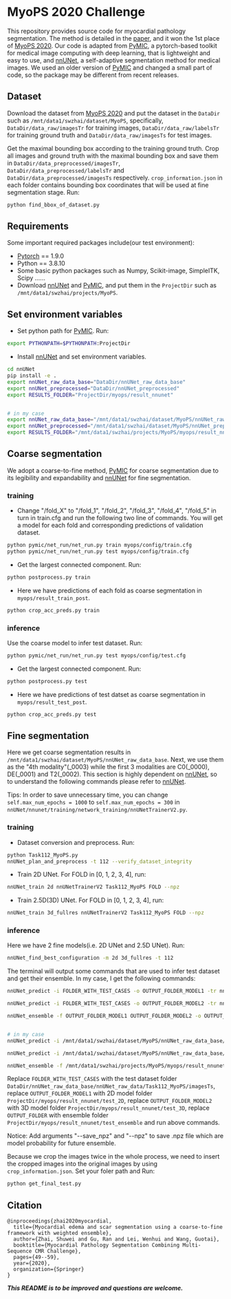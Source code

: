 # MyoPS 2020 Challenge
[PyMIC_link]:https://github.com/HiLab-git/PyMIC
[nnUNet_link]:https://github.com/MIC-DKFZ/nnUNet
This repository provides source code for myocardial pathology segmentation. The method is detailed in the [paper](https://link.springer.com/chapter/10.1007/978-3-030-65651-5_5), and it won the 1st place of [MyoPS 2020](http://www.sdspeople.fudan.edu.cn/zhuangxiahai/0/myops20). Our code is adapted from [PyMIC][PyMIC_link], a pytorch-based toolkit for medical image computing with deep learning, that is lightweight and easy to use, and [nnUNet][nnUNet_link], a self-adaptive segmentation method for medical images. We used an older version of [PyMIC][PyMIC_link] and changed a small part of code, so the package may be different from recent releases.
## Dataset
Download the dataset from [MyoPS 2020](http://www.sdspeople.fudan.edu.cn/zhuangxiahai/0/myops20) and put the dataset in the `DataDir` such as `/mnt/data1/swzhai/dataset/MyoPS`, specifically, `DataDir/data_raw/imagesTr` for training images, `DataDir/data_raw/labelsTr` for training ground truth and `DataDir/data_raw/imagesTs` for test images.

Get the maximal bounding box according to the training ground truth. Crop all images and ground truth with the maximal bounding box and save them in `DataDir/data_preprocessed/imagesTr`, `DataDir/data_preprocessed/labelsTr` and `DataDir/data_preprocessed/imagesTs` respectively. `crop_information.json` in each folder contains bounding box coordinates that will be used at fine segmentation stage. Run:
```bash
python find_bbox_of_dataset.py
```
## Requirements
Some important required packages include(our test environment):
* [Pytorch](https://pytorch.org) == 1.9.0
* Python == 3.8.10
* Some basic python packages such as Numpy, Scikit-image, SimpleITK, Scipy ......
* Download [nnUNet][nnUNet_link] and [PyMIC][PyMIC_link], and put them in the `ProjectDir` such as `/mnt/data1/swzhai/projects/MyoPS`.
## Set environment variables
* Set python path for [PyMIC][PyMIC_link]. Run:
``` bash
export PYTHONPATH=$PYTHONPATH:ProjectDir
```
* Install [nnUNet][nnUNet_link] and set environment variables.
```bash
cd nnUNet
pip install -e .
export nnUNet_raw_data_base="DataDir/nnUNet_raw_data_base"
export nnUNet_preprocessed="DataDir/nnUNet_preprocessed"
export RESULTS_FOLDER="ProjectDir/myops/result_nnunet"


# in my case
export nnUNet_raw_data_base="/mnt/data1/swzhai/dataset/MyoPS/nnUNet_raw_data_base"
export nnUNet_preprocessed="/mnt/data1/swzhai/dataset/MyoPS/nnUNet_preprocessed"
export RESULTS_FOLDER="/mnt/data1/swzhai/projects/MyoPS/myops/result_nnunet"
```

## Coarse segmentation
We adopt a coarse-to-fine method, [PyMIC][PyMIC_link] for coarse segmentation due to its legibility and expandability and [nnUNet][nnUNet_link] for fine segmentation.
### training

* Change "/fold_X" to "/fold_1", "/fold_2", "/fold_3", "/fold_4", "/fold_5" in turn in train.cfg and run the following two line of commands. You will get a model for each fold and corresponding predictions of validation dataset.
```bash
python pymic/net_run/net_run.py train myops/config/train.cfg
python pymic/net_run/net_run.py test myops/config/train.cfg
```
* Get the largest connected component. Run:
```bash
python postprocess.py train
```
* Here we have predictions of each fold as coarse segmentation in `myops/result_train_post`. 
```bash
python crop_acc_preds.py train
```
### inference
Use the coarse model to infer test dataset. Run:
```bash
python pymic/net_run/net_run.py test myops/config/test.cfg
```
* Get the largest connected component. Run:
```bash
python postprocess.py test
```
* Here we have predictions of test datset as coarse segmentation in `myops/result_test_post`. 
```bash
python crop_acc_preds.py test
```
## Fine segmentation
Here we get coarse segmentation results in `/mnt/data1/swzhai/dataset/MyoPS/nnUNet_raw_data_base`. Next, we use them as the "4th modality"(_0003) while the first 3 modalities are C0(_0000), DE(_0001) and T2(_0002). This section is highly dependent on [nnUNet][nnUNet_link], so to understand the following commands please refer to [nnUNet][nnUNet_link]. 

Tips: In order to save unnecessary time, you can change `self.max_num_epochs = 1000` to `self.max_num_epochs = 300` in `nnUNet/nnunet/training/network_training/nnUNetTrainerV2.py`.
### training
* Dataset conversion and preprocess. Run:
```bash
python Task112_MyoPS.py
nnUNet_plan_and_preprocess -t 112 --verify_dataset_integrity
```
* Train 2D UNet. For FOLD in [0, 1, 2, 3, 4], run:
```bash
nnUNet_train 2d nnUNetTrainerV2 Task112_MyoPS FOLD --npz
```
* Train 2.5D(3D) UNet. For FOLD in [0, 1, 2, 3, 4], run:
```bash
nnUNet_train 3d_fullres nnUNetTrainerV2 Task112_MyoPS FOLD --npz
```
### inference
Here we have 2 fine models(i.e. 2D UNet and 2.5D UNet). Run:
```bash
nnUNet_find_best_configuration -m 2d 3d_fullres -t 112
```
The terminal will output some commands that are used to infer test dataset and get their ensemble. In my case, I get the following commands: 
```bash
nnUNet_predict -i FOLDER_WITH_TEST_CASES -o OUTPUT_FOLDER_MODEL1 -tr nnUNetTrainerV2 -ctr nnUNetTrainerV2CascadeFullRes -m 2d -p nnUNetPlansv2.1 -t Task112_MyoPS

nnUNet_predict -i FOLDER_WITH_TEST_CASES -o OUTPUT_FOLDER_MODEL2 -tr nnUNetTrainerV2 -ctr nnUNetTrainerV2CascadeFullRes -m 3d_fullres -p nnUNetPlansv2.1 -t Task112_MyoPS

nnUNet_ensemble -f OUTPUT_FOLDER_MODEL1 OUTPUT_FOLDER_MODEL2 -o OUTPUT_FOLDER -pp /mnt/data1/swzhai/projects/MyoPS/myops/result_nnunet/nnUNet/ensembles/Task112_MyoPS/ensemble_2d__nnUNetTrainerV2__nnUNetPlansv2.1--3d_fullres__nnUNetTrainerV2__nnUNetPlansv2.1/postprocessing.json


# in my case
nnUNet_predict -i /mnt/data1/swzhai/dataset/MyoPS/nnUNet_raw_data_base/nnUNet_raw_data/Task112_MyoPS/imagesTs -o /mnt/data1/swzhai/projects/MyoPS/myops/result_nnunet/test_2D -tr nnUNetTrainerV2 -ctr nnUNetTrainerV2CascadeFullRes -m 2d -p nnUNetPlansv2.1 -t Task112_MyoPS --save_npz

nnUNet_predict -i /mnt/data1/swzhai/dataset/MyoPS/nnUNet_raw_data_base/nnUNet_raw_data/Task112_MyoPS/imagesTs -o /mnt/data1/swzhai/projects/MyoPS/myops/result_nnunet/test_3D -tr nnUNetTrainerV2 -ctr nnUNetTrainerV2CascadeFullRes -m 3d_fullres -p nnUNetPlansv2.1 -t Task112_MyoPS --save_npz

nnUNet_ensemble -f /mnt/data1/swzhai/projects/MyoPS/myops/result_nnunet/test_2D /mnt/data1/swzhai/projects/MyoPS/myops/result_nnunet/test_3D -o /mnt/data1/swzhai/projects/MyoPS/myops/result_nnunet/test_ensemble -pp /mnt/data1/swzhai/projects/MyoPS/myops/result_nnunet/nnUNet/ensembles/Task112_MyoPS/ensemble_2d__nnUNetTrainerV2__nnUNetPlansv2.1--3d_fullres__nnUNetTrainerV2__nnUNetPlansv2.1/postprocessing.json --npz
```
Replace `FOLDER_WITH_TEST_CASES` with the test dataset folder `DataDir/nnUNet_raw_data_base/nnUNet_raw_data/Task112_MyoPS/imagesTs`, replace `OUTPUT_FOLDER_MODEL1` with 2D model folder `ProjectDir/myops/result_nnunet/test_2D`, replace `OUTPUT_FOLDER_MODEL2` with 3D model folder `ProjectDir/myops/result_nnunet/test_3D`, replace `OUTPUT_FOLDER` with ensemble folder `ProjectDir/myops/result_nnunet/test_ensemble` and run above commands.

Notice: Add arguments "--save_npz" and "--npz" to save .npz file which are model probability for future ensemble.

Because we crop the images twice in the whole process, we need to insert the cropped images into the original images by using `crop_information.json`. Set your foler path and Run:
```bash
python get_final_test.py
```
## Citation
```
@inproceedings{zhai2020myocardial,
  title={Myocardial edema and scar segmentation using a coarse-to-fine framework with weighted ensemble},
  author={Zhai, Shuwei and Gu, Ran and Lei, Wenhui and Wang, Guotai},
  booktitle={Myocardial Pathology Segmentation Combining Multi-Sequence CMR Challenge},
  pages={49--59},
  year={2020},
  organization={Springer}
}
```
***This README is to be improved and questions are welcome.***